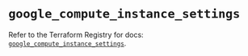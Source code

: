 # `google_compute_instance_settings`

Refer to the Terraform Registry for docs: [`google_compute_instance_settings`](https://registry.terraform.io/providers/hashicorp/google/5.38.0/docs/resources/compute_instance_settings).
